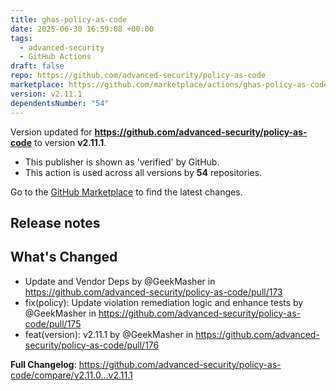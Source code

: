 ```yaml
---
title: ghas-policy-as-code
date: 2025-06-30 16:59:08 +00:00
tags:
  - advanced-security
  - GitHub Actions
draft: false
repo: https://github.com/advanced-security/policy-as-code
marketplace: https://github.com/marketplace/actions/ghas-policy-as-code
version: v2.11.1
dependentsNumber: "54"
---
```



Version updated for **https://github.com/advanced-security/policy-as-code** to version **v2.11.1**.
- This publisher is shown as 'verified' by GitHub.
- This action is used across all versions by **54** repositories.

Go to the [GitHub Marketplace](https://github.com/marketplace/actions/ghas-policy-as-code) to find the latest changes.

## Release notes

## What's Changed
* Update and Vendor Deps by @GeekMasher in https://github.com/advanced-security/policy-as-code/pull/173
* fix(policy): Update violation remediation logic and enhance tests by @GeekMasher in https://github.com/advanced-security/policy-as-code/pull/175
* feat(version): v2.11.1 by @GeekMasher in https://github.com/advanced-security/policy-as-code/pull/176


**Full Changelog**: https://github.com/advanced-security/policy-as-code/compare/v2.11.0...v2.11.1
